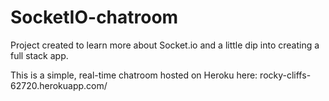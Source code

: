 # SocketIO-chatroom

Project created to learn more about Socket.io and a little dip into creating a full stack app.

This is a simple, real-time chatroom hosted on Heroku here: rocky-cliffs-62720.herokuapp.com/
